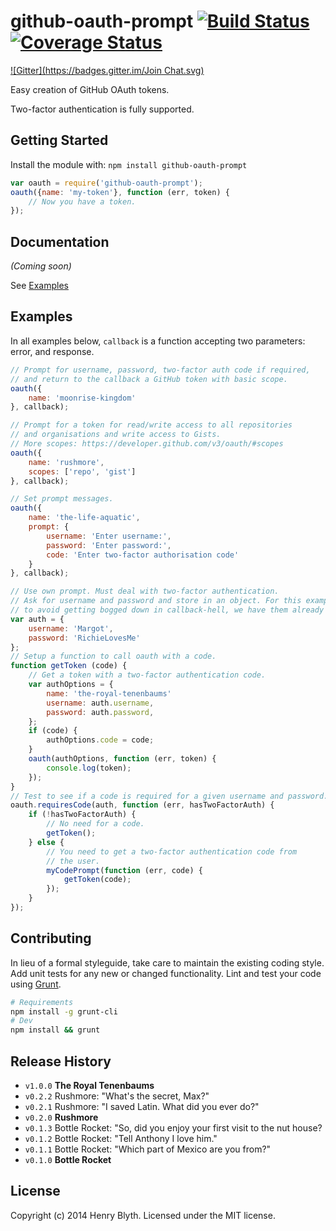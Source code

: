 # github-oauth-prompt [![Build Status](https://secure.travis-ci.org/henrahmagix/github-oauth-prompt.png?branch=master)](http://travis-ci.org/henrahmagix/github-oauth-prompt) [![Coverage Status](https://coveralls.io/repos/henrahmagix/github-oauth-prompt/badge.png)](https://coveralls.io/r/henrahmagix/github-oauth-prompt)

[![Gitter](https://badges.gitter.im/Join Chat.svg)](https://gitter.im/henrahmagix/github-oauth-prompt?utm_source=badge&utm_medium=badge&utm_campaign=pr-badge&utm_content=badge)

Easy creation of GitHub OAuth tokens.

Two-factor authentication is fully supported.

## Getting Started
Install the module with: `npm install github-oauth-prompt`

```javascript
var oauth = require('github-oauth-prompt');
oauth({name: 'my-token'}, function (err, token) {
    // Now you have a token.
});
```

## Documentation
_(Coming soon)_

See <a href="#examples">Examples</a>

## Examples
In all examples below, `callback` is a function accepting two parameters: error, and response.

```javascript
// Prompt for username, password, two-factor auth code if required,
// and return to the callback a GitHub token with basic scope.
oauth({
    name: 'moonrise-kingdom'
}, callback);
```

```javascript
// Prompt for a token for read/write access to all repositories
// and organisations and write access to Gists.
// More scopes: https://developer.github.com/v3/oauth/#scopes
oauth({
    name: 'rushmore',
    scopes: ['repo', 'gist']
}, callback);
```

```javascript
// Set prompt messages.
oauth({
    name: 'the-life-aquatic',
    prompt: {
        username: 'Enter username:',
        password: 'Enter password:',
        code: 'Enter two-factor authorisation code'
    }
}, callback);
```

```javascript
// Use own prompt. Must deal with two-factor authentication.
// Ask for username and password and store in an object. For this example, and
// to avoid getting bogged down in callback-hell, we have them already available.
var auth = {
    username: 'Margot',
    password: 'RichieLovesMe'
};
// Setup a function to call oauth with a code.
function getToken (code) {
    // Get a token with a two-factor authentication code.
    var authOptions = {
        name: 'the-royal-tenenbaums'
        username: auth.username,
        password: auth.password,
    };
    if (code) {
        authOptions.code = code;
    }
    oauth(authOptions, function (err, token) {
        console.log(token);
    });
}
// Test to see if a code is required for a given username and password.
oauth.requiresCode(auth, function (err, hasTwoFactorAuth) {
    if (!hasTwoFactorAuth) {
        // No need for a code.
        getToken();
    } else {
        // You need to get a two-factor authentication code from
        // the user.
        myCodePrompt(function (err, code) {
            getToken(code);
        });
    }
});
```

## Contributing
In lieu of a formal styleguide, take care to maintain the existing coding style. Add unit tests for any new or changed functionality. Lint and test your code using [Grunt](http://gruntjs.com/).

```bash
# Requirements
npm install -g grunt-cli
# Dev
npm install && grunt
```

## Release History
- `v1.0.0` **The Royal Tenenbaums**
- `v0.2.2` Rushmore: "What's the secret, Max?"
- `v0.2.1` Rushmore: "I saved Latin. What did you ever do?"
- `v0.2.0` **Rushmore**
- `v0.1.3` Bottle Rocket: "So, did you enjoy your first visit to the nut house?
- `v0.1.2` Bottle Rocket: "Tell Anthony I love him."
- `v0.1.1` Bottle Rocket: "Which part of Mexico are you from?"
- `v0.1.0` **Bottle Rocket**

## License
Copyright (c) 2014 Henry Blyth. Licensed under the MIT license.
